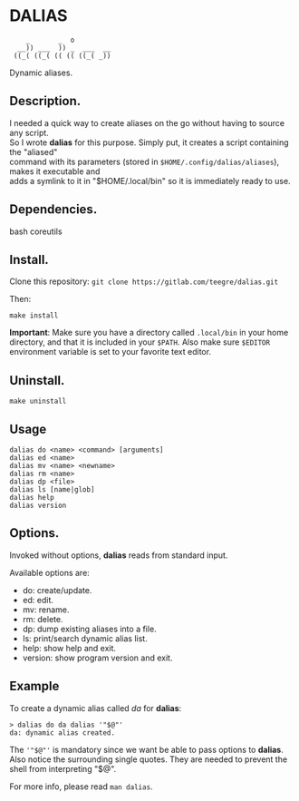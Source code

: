 # DALIAS

```
    _       _  o         
  __)) ___  )) _  ___  __
 ((_( ((_( (( (( ((_( _))
```
Dynamic aliases.

## Description.

I needed a quick way to create aliases on the go without having to source any script.  
So I wrote **dalias** for this purpose. Simply put, it creates a script containing the "aliased"  
command with its parameters (stored in `$HOME/.config/dalias/aliases`), makes it executable and  
adds a symlink to it in "$HOME/.local/bin" so it is immediately ready to use.

## Dependencies.

bash coreutils

## Install.

Clone this repository: `git clone https://gitlab.com/teegre/dalias.git`

Then:

`make install`

**Important**: Make sure you have a directory called `.local/bin` in your home  
directory, and that it is included in your `$PATH`. Also make sure `$EDITOR`  
environment variable is set to your favorite text editor.

## Uninstall.

`make uninstall`

## Usage

```
dalias do <name> <command> [arguments]
dalias ed <name>
dalias mv <name> <newname>
dalias rm <name>
dalias dp <file>
dalias ls [name|glob]
dalias help
dalias version
```

## Options.

Invoked without options, **dalias** reads from standard input.

Available options are:

*  do: create/update.
*  ed: edit.
*  mv: rename.
*  rm: delete.
*  dp: dump existing aliases into a file.
*  ls: print/search dynamic alias list.
*  help: show help and exit.
*  version: show program version and exit.

## Example

To create a dynamic alias called *da* for **dalias**:

```
> dalias do da dalias '"$@"'
da: dynamic alias created.
```

The `'"$@"'` is mandatory since we want be able to pass options to **dalias**.  
Also notice the surrounding single quotes. They are needed to prevent the shell from interpreting "$@".

For more info, please read `man dalias`.
